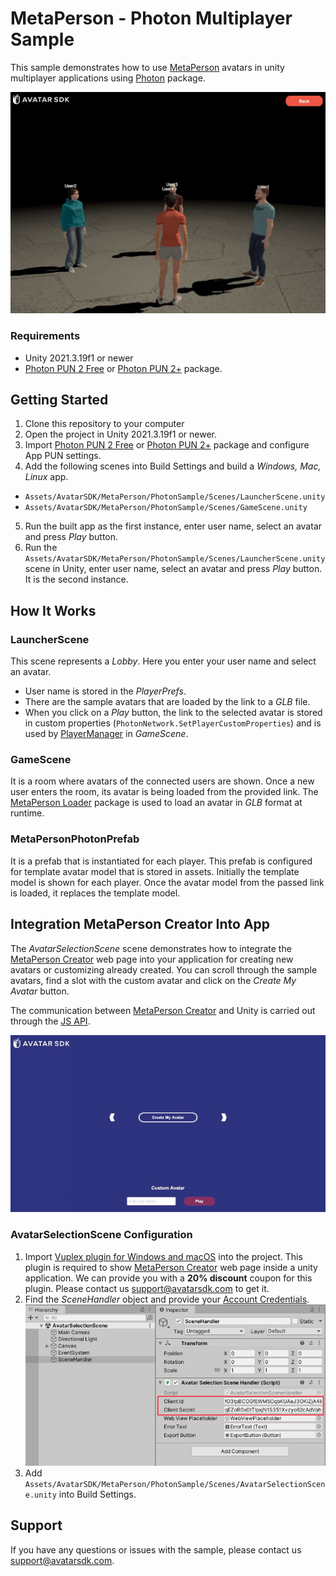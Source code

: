 # MetaPerson - Photon Multiplayer Sample
This sample demonstrates how to use [MetaPerson](https://metaperson.avatarsdk.com/) avatars in unity multiplayer applications using [Photon](https://www.photonengine.com/pun) package.

![Photon Sample](./Documentation/Images/photon_sample.JPG "Photon Sample")

### Requirements
- Unity 2021.3.19f1 or newer
- [Photon PUN 2 Free](https://assetstore.unity.com/packages/tools/network/pun-2-free-119922) or [Photon PUN 2+](https://assetstore.unity.com/packages/tools/network/photon-pun-2-120838) package.

## Getting Started
1. Clone this repository to your computer
2. Open the project in Unity 2021.3.19f1 or newer.
3. Import [Photon PUN 2 Free](https://assetstore.unity.com/packages/tools/network/pun-2-free-119922) or [Photon PUN 2+](https://assetstore.unity.com/packages/tools/network/photon-pun-2-120838) package and configure App PUN settings.
4. Add the following scenes into Build Settings and build a *Windows, Mac, Linux* app.
- `Assets/AvatarSDK/MetaPerson/PhotonSample/Scenes/LauncherScene.unity`
- `Assets/AvatarSDK/MetaPerson/PhotonSample/Scenes/GameScene.unity`
5. Run the built app as the first instance, enter user name, select an avatar and press *Play* button.
6. Run the `Assets/AvatarSDK/MetaPerson/PhotonSample/Scenes/LauncherScene.unity` scene in Unity, enter user name, select an avatar and press *Play* button. It is the second instance.

## How It Works

### LauncherScene
This scene represents a *Lobby*. Here you enter your user name and select an avatar.
- User name is stored in the *PlayerPrefs*.
- There are the sample avatars that are loaded by the link to a *GLB* file. 
- When you click on a *Play* button, the link to the selected avatar is stored in custom properties (`PhotonNetwork.SetPlayerCustomProperties`) and is used by [PlayerManager](./Assets/AvatarSDK/MetaPerson/PhotonSample/Scripts/PlayerManager.cs) in *GameScene*.

### GameScene
It is a room where avatars of the connected users are shown. Once a new user enters the room, its avatar is being loaded from the provided link. The [MetaPerson Loader](https://github.com/avatarsdk/metaperson-loader-unity) package is used to load an avatar in *GLB* format at runtime.

### MetaPersonPhotonPrefab
It is a prefab that is instantiated for each player. This prefab is configured for template avatar model that is stored in assets. Initially the template model is shown for each player. Once the avatar model from the passed link is loaded, it replaces the template model.

## Integration MetaPerson Creator Into App
The *AvatarSelectionScene* scene demonstrates how to integrate the [MetaPerson Creator](https://metaperson.avatarsdk.com/) web page into your application for creating new avatars or customizing already created.
You can scroll through the sample avatars, find a slot with the custom avatar and click on the *Create My Avatar* button.

The communication between [MetaPerson Creator](https://metaperson.avatarsdk.com/iframe.html) and Unity is carried out through the [JS API](https://docs.metaperson.avatarsdk.com/js_api.html).

![Create Avatar](./Documentation/Images/create_avatar.gif "Create Avatar")

### AvatarSelectionScene Configuration
1. Import [Vuplex plugin for Windows and macOS](https://store.vuplex.com/webview/windows-mac) into the project. This plugin is required to show [MetaPerson Creator](https://metaperson.avatarsdk.com/) web page inside a unity application. We can provide you with a **20% discount** coupon for this plugin. Please contact us <support@avatarsdk.com> to get it.
2. Find the *SceneHandler* object and provide your [Account Credentials](#account-credentials).
![Account Credentials](./Documentation/Images/account_credentials.jpg "Account Credentials")
3. Add `Assets/AvatarSDK/MetaPerson/PhotonSample/Scenes/AvatarSelectionScene.unity` into Build Settings.

## Support
If you have any questions or issues with the sample, please contact us <support@avatarsdk.com>.
